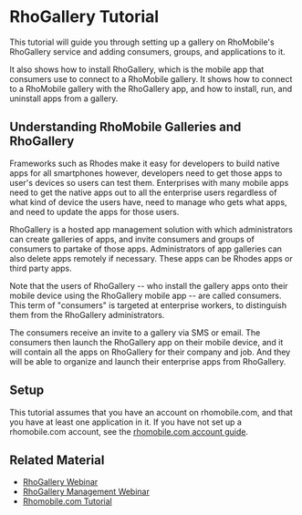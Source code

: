 # RhoGallery Tutorial

This tutorial will guide you through setting up a gallery on RhoMobile's RhoGallery service and adding consumers, groups, and applications to it.

It also shows how to install RhoGallery, which is the mobile app that consumers use to connect to a RhoMobile gallery. It shows how to connect to a RhoMobile gallery with the RhoGallery app, and how to install, run, and uninstall apps from a gallery.

## Understanding RhoMobile Galleries and RhoGallery
Frameworks such as Rhodes make it easy for developers to build native apps for all smartphones however, developers need to get those apps to user's devices so users can test them. Enterprises with many mobile apps need to get the native apps out to all the enterprise users regardless of what kind of device the users have, need to manage who gets what apps, and need to update the apps for those users.

RhoGallery is a hosted app management solution with which administrators can create galleries of apps, and invite consumers and groups of consumers to partake of those apps. Administrators of app galleries can also delete apps remotely if necessary. These apps can be Rhodes apps or third party apps.

Note that the users of RhoGallery -- who install the gallery apps onto their mobile device using the RhoGallery mobile app -- are called consumers. This term of "consumers" is targeted at enterprise workers, to distinguish them from the RhoGallery administrators.

The consumers receive an invite to a gallery via SMS or email. The consumers then launch the RhoGallery app on their mobile device, and it will contain all the apps on RhoGallery for their company and job. And they will be able to organize and launch their enterprise apps from RhoGallery.

## Setup

This tutorial assumes that you have an account on rhomobile.com, and that you have at least one application in it. If you have not set up a rhomobile.com account, see the [rhomobile.com account guide](../guide/rhomobile-account).

Related Material
-------------
 * [RhoGallery Webinar](http://vimeo.com/16679855)
 * [RhoGallery Management Webinar](http://vimeo.com/17457250)
 * [Rhomobile.com Tutorial](../guide/rhohubtutorial)